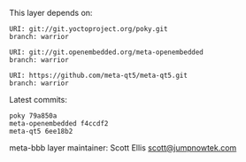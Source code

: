 This layer depends on:

    URI: git://git.yoctoproject.org/poky.git
    branch: warrior

    URI: git://git.openembedded.org/meta-openembedded
    branch: warrior

    URI: https://github.com/meta-qt5/meta-qt5.git
    branch: warrior

Latest commits:

    poky 79a850a
    meta-openembedded f4ccdf2
    meta-qt5 6ee18b2

meta-bbb layer maintainer: Scott Ellis <scott@jumpnowtek.com>
